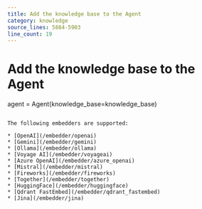 ```yaml
---
title: Add the knowledge base to the Agent
category: knowledge
source_lines: 5884-5903
line_count: 19
---
```


# Add the knowledge base to the Agent
agent = Agent(knowledge_base=knowledge_base)
```

The following embedders are supported:

* [OpenAI](/embedder/openai)
* [Gemini](/embedder/gemini)
* [Ollama](/embedder/ollama)
* [Voyage AI](/embedder/voyageai)
* [Azure OpenAI](/embedder/azure_openai)
* [Mistral](/embedder/mistral)
* [Fireworks](/embedder/fireworks)
* [Together](/embedder/together)
* [HuggingFace](/embedder/huggingface)
* [Qdrant FastEmbed](/embedder/qdrant_fastembed)
* [Jina](/embedder/jina)


